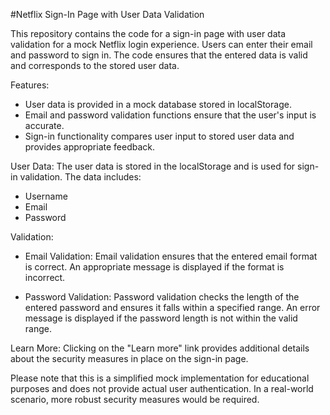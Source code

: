 #Netflix Sign-In Page with User Data Validation

This repository contains the code for a sign-in page with user data validation for a mock Netflix login experience. Users can enter their email and password to sign in. The code ensures that the entered data is valid and corresponds to the stored user data.

Features:
- User data is provided in a mock database stored in localStorage.
- Email and password validation functions ensure that the user's input is accurate.
- Sign-in functionality compares user input to stored user data and provides appropriate feedback.

User Data: The user data is stored in the localStorage and is used for sign-in validation. The data includes:
- Username
- Email
- Password
  
Validation:
- Email Validation:
Email validation ensures that the entered email format is correct. An appropriate message is displayed if the format is incorrect.

- Password Validation:
Password validation checks the length of the entered password and ensures it falls within a specified range. An error message is displayed if the password length is not within the valid range.

Learn More:
Clicking on the "Learn more" link provides additional details about the security measures in place on the sign-in page.

Please note that this is a simplified mock implementation for educational purposes and does not provide actual user authentication. In a real-world scenario, more robust security measures would be required.
